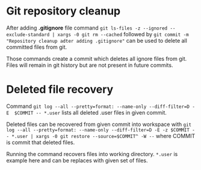 # Git repository cleanup

After adding **.gitignore** file command `git ls-files -z --ignored --exclude-standard | xargs -0 git rm --cached` followed by `git commit -m "Repository cleanup adter adding .gitignore"` can be used to delete all committed files from git. 

Those commands create a commit which deletes all ignore files from git. Files will remain in git history but are not present in future commits.

# Deleted file recovery

Command `git log --all --pretty=format: --name-only --diff-filter=D -E  $COMMIT -- *.user` lists all deleted .user files in given commit.

Deleted files can be recovered from given commit into workspace with
`git log --all --pretty=format: --name-only --diff-filter=D -E -z $COMMIT -- *.user | xargs -0 git restore --source=$COMMIT^ -W --` where COMMIT is commit that deleted files. 

Running the command recovers files into working directory. `*.user` is example here and can be replaces with given set of files.